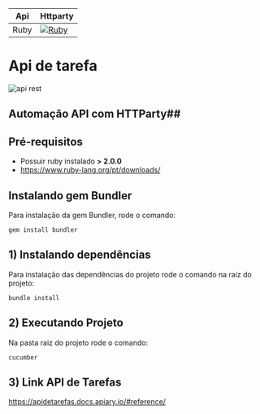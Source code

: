 Api | Httparty
---| ------
Ruby | [![Ruby](https://miro.medium.com/max/2006/1*vDfPnrjjPBJTP1xQwLT8wA.png)](https://www.ruby-lang.org/pt/documentation/)


# Api de tarefa #
![api rest](https://becode.com.br/wp-content/uploads/2017/02/Diferenca-de-REST-para-RESTful-API-11.png)
## Automação API com HTTParty##

## Pré-requisitos

* Possuir ruby instalado **> 2.0.0**
* https://www.ruby-lang.org/pt/downloads/

## Instalando gem Bundler
Para instalação da gem Bundler, rode o comando:
```shell
gem install bundler
```

## 1)  Instalando dependências ##
Para instalação das dependências do projeto rode o comando na raiz do projeto:
```shell
bundle install
```

## 2) Executando Projeto ##
Na pasta raiz do projeto rode o comando:
```shell
cucumber
```

## 3) Link API de Tarefas ##
https://apidetarefas.docs.apiary.io/#reference/
